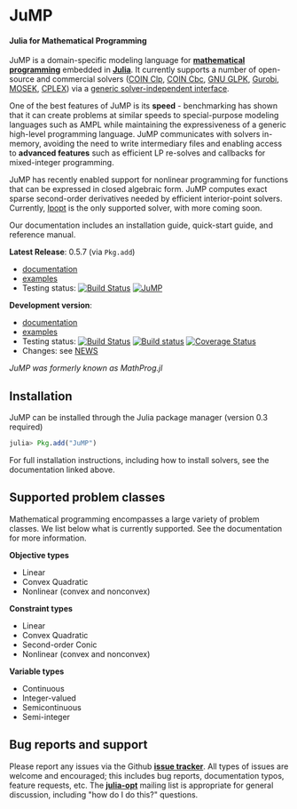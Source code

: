 JuMP
====
#### Julia for Mathematical Programming

JuMP is a domain-specific modeling language for **[mathematical programming]**
embedded in **[Julia]**. It currently supports a number of open-source and
commercial solvers ([COIN Clp], [COIN Cbc], [GNU GLPK], [Gurobi], [MOSEK], [CPLEX]) via a 
[generic solver-independent interface](https://github.com/JuliaOpt/MathProgBase.jl). 

One of the best features of JuMP is its **speed** - benchmarking has shown that it
can create problems at similar speeds to special-purpose modeling languages
such as AMPL while maintaining the expressiveness of a generic high-level 
programming language. JuMP communicates with solvers in-memory, 
avoiding the need to write intermediary files and enabling access to **advanced
features** such as efficient LP re-solves and callbacks for mixed-integer programming.

JuMP has recently enabled support for nonlinear programming for functions that can be expressed in closed algebraic form. JuMP computes exact sparse second-order derivatives needed by efficient interior-point solvers. Currently, [Ipopt] is the only supported solver, with more coming soon. 

Our documentation includes an installation guide, quick-start guide, and reference manual. 

**Latest Release**: 0.5.7 (via ``Pkg.add``)
  * [documentation](https://jump.readthedocs.org/en/release-0.5)
  * [examples](https://github.com/JuliaOpt/JuMP.jl/tree/release-0.5/examples)
  * Testing status: [![Build Status](https://travis-ci.org/JuliaOpt/JuMP.jl.png?branch=release-0.5)](https://travis-ci.org/JuliaOpt/JuMP.jl) [![JuMP](http://pkg.julialang.org/badges/JuMP_release.svg)](http://pkg.julialang.org/?pkg=JuMP&ver=release)


**Development version**: 
  * [documentation](https://jump.readthedocs.org/en/latest)
  * [examples](https://github.com/JuliaOpt/JuMP.jl/tree/master/examples) 
  * Testing status: [![Build Status](https://travis-ci.org/JuliaOpt/JuMP.jl.png?branch=master)](https://travis-ci.org/JuliaOpt/JuMP.jl) [![Build status](https://ci.appveyor.com/api/projects/status/val81xkp6y6uiw8g/branch/master)](https://ci.appveyor.com/project/mlubin/jump-jl) [![Coverage Status](https://coveralls.io/repos/JuliaOpt/JuMP.jl/badge.png)](https://coveralls.io/r/JuliaOpt/JuMP.jl)
  * Changes: see [NEWS](https://github.com/JuliaOpt/JuMP.jl/tree/master/NEWS.md)

*JuMP was formerly known as MathProg.jl*

## Installation

JuMP can be installed through the Julia package manager (version 0.3 required)

```julia
julia> Pkg.add("JuMP")
```

For full installation instructions, including how to install solvers, see the documentation linked above. 



## Supported problem classes

Mathematical programming encompasses a large variety of problem classes. 
We list below what is currently supported. See the documentation for more information. 

**Objective types**

* Linear
* Convex Quadratic
* Nonlinear (convex and nonconvex)

**Constraint types**

* Linear
* Convex Quadratic
* Second-order Conic
* Nonlinear (convex and nonconvex)

**Variable types**

* Continuous
* Integer-valued
* Semicontinuous
* Semi-integer

## Bug reports and support

Please report any issues via the Github **[issue tracker]**. All types of issues are welcome and encouraged; this includes bug reports, documentation typos, feature requests, etc. The **[julia-opt]** mailing list is appropriate for general discussion, including "how do I do this?" questions.


[issue tracker]: https://github.com/JuliaOpt/JuMP.jl/issues
[mathematical programming]: http://en.wikipedia.org/wiki/Mathematical_optimization
[Julia]: http://julialang.org/
[COIN Clp]: https://github.com/mlubin/Clp.jl
[COIN Cbc]: https://github.com/mlubin/Cbc.jl
[GNU GLPK]: http://www.gnu.org/software/glpk/
[Gurobi]: http://www.gurobi.com/
[MOSEK]: http://mosek.com/
[CPLEX]: http://www-01.ibm.com/software/commerce/optimization/cplex-optimizer/
[Ipopt]: https://projects.coin-or.org/Ipopt
[julia-opt]: https://groups.google.com/forum/#!forum/julia-opt
